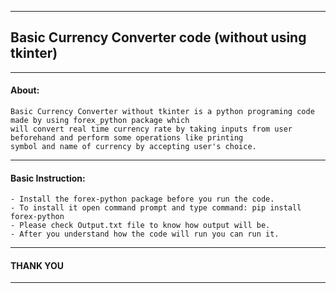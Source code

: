 ***
## Basic Currency Converter code (without using tkinter)
***
#### About:
    Basic Currency Converter without tkinter is a python programing code made by using forex_python package which 
    will convert real time currency rate by taking inputs from user beforehand and perform some operations like printing 
    symbol and name of currency by accepting user's choice.
***
#### Basic Instruction:
    - Install the forex-python package before you run the code.
    - To install it open command prompt and type command: pip install forex-python
    - Please check Output.txt file to know how output will be.
    - After you understand how the code will run you can run it.
***
#### THANK YOU
***
